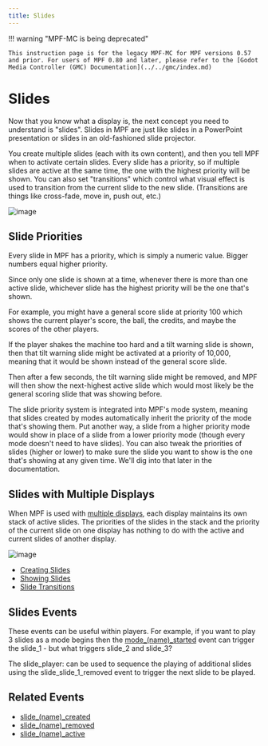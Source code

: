 ```yaml
---
title: Slides
---
```


!!! warning "MPF-MC is being deprecated"

    This instruction page is for the legacy MPF-MC for MPF versions 0.57 and prior. For users of MPF 0.80 and later, please refer to the [Godot Media Controller (GMC) Documentation](../../gmc/index.md)

# Slides


Now that you know what a display is, the next concept you need to
understand is "slides". Slides in MPF are just like slides in a
PowerPoint presentation or slides in an old-fashioned slide projector.

You create multiple slides (each with its own content), and then you
tell MPF when to activate certain slides. Every slide has a priority, so
if multiple slides are active at the same time, the one with the highest
priority will be shown. You can also set "transitions" which control
what visual effect is used to transition from the current slide to the
new slide. (Transitions are things like cross-fade, move in, push out,
etc.)

![image](../images/how_slides_work.png)

## Slide Priorities

Every slide in MPF has a priority, which is simply a numeric value.
Bigger numbers equal higher priority.

Since only one slide is shown at a time, whenever there is more than one
active slide, whichever slide has the highest priority will be the one
that's shown.

For example, you might have a general score slide at priority 100 which
shows the current player's score, the ball, the credits, and maybe the
scores of the other players.

If the player shakes the machine too hard and a tilt warning slide is
shown, then that tilt warning slide might be activated at a priority of
10,000, meaning that it would be shown instead of the general score
slide.

Then after a few seconds, the tilt warning slide might be removed, and
MPF will then show the next-highest active slide which would most likely
be the general scoring slide that was showing before.

The slide priority system is integrated into MPF's mode system, meaning
that slides created by modes automatically inherit the priority of the
mode that's showing them. Put another way, a slide from a higher
priority mode would show in place of a slide from a lower priority mode
(though every mode doesn't need to have slides). You can also tweak the
priorities of slides (higher or lower) to make sure the slide you want
to show is the one that's showing at any given time. We'll dig into
that later in the documentation.

## Slides with Multiple Displays

When MPF is used with
[multiple displays](../displays/index.md), each display maintains its own stack of active slides. The
priorities of the slides in the stack and the priority of the current
slide on one display has nothing to do with the active and current
slides of another display.

![image](../images/slides_with_multiple_displays.png)

* [Creating Slides](creating_slides.md)
* [Showing Slides](showing_slides.md)
* [Slide Transitions](transitions.md)

## Slides Events

These events can be useful within players. For example, if you want to
play 3 slides as a mode begins then the
[mode_(name)_started](../../events/mode_name_started.md) event can
trigger the slide_1 - but what triggers slide_2 and slide_3?

The slide_player: can be used to sequence the playing of additional
slides using the slide_slide_1_removed event to trigger the next slide
to be played.

## Related Events

* [slide_(name)_created](../../events/slide_slide_created.md)
* [slide_(name)_removed](../../events/slide_slide_removed.md)
* [slide_(name)_active](../../events/slide_slide_active.md)
